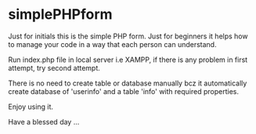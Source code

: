 # simplePHPform

Just for initials this is the simple PHP form. Just for beginners it helps how to manage your code in a way that each person 
can understand. 

Run index.php file in local server i.e XAMPP, if there is any problem in first attempt, try second attempt.

There is no need to create table or database manually bcz it automatically create database of 'userinfo' and a table 'info' 
with required properties.

Enjoy using it.

Have a blessed day ...
